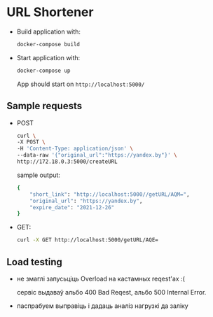 # URL Shortener

* Build application with:
    ```bash
    docker-compose build
    ```
 
* Start application with:
    ```bash
    docker-compose up
    ```

    App should start on `http://localhost:5000/`

## Sample requests

* POST

    ```bash
    curl \
    -X POST \
    -H 'Content-Type: application/json' \
    --data-raw '{"original_url":"https://yandex.by"}' \
    http://172.18.0.3:5000/createURL
    ``` 

    sample output:
    ```bash
    {
        "short_link": "http://localhost:5000//getURL/AQM=", 
        "original_url": "https://yandex.by", 
        "expire_date": "2021-12-26"
    }
    ```

* GET:

    ```bash
    curl -X GET http://localhost:5000/getURL/AQE=
    ```

## Load testing

* не змаглі запусьціць Overload на кастамных reqest'ах :(

  сервіс выдаваў альбо 400 Bad Reqest, альбо 500 Internal Error.

* паспрабуем выправіць і дадаць аналіз нагрузкі да заліку


<!-- 73 good
GET /getURL/AQE= HTTP/1.0
Host: 172.18.0.3:5000
User-Agent: xxx (shell 1) 

296 good
POST /createURL HTTP/1.0
Host: 172.18.0.3:5000
User-Agent: xxx (shell 1)
Content-Type: application/json

{"original_url":"https://yandex.by"}

-->